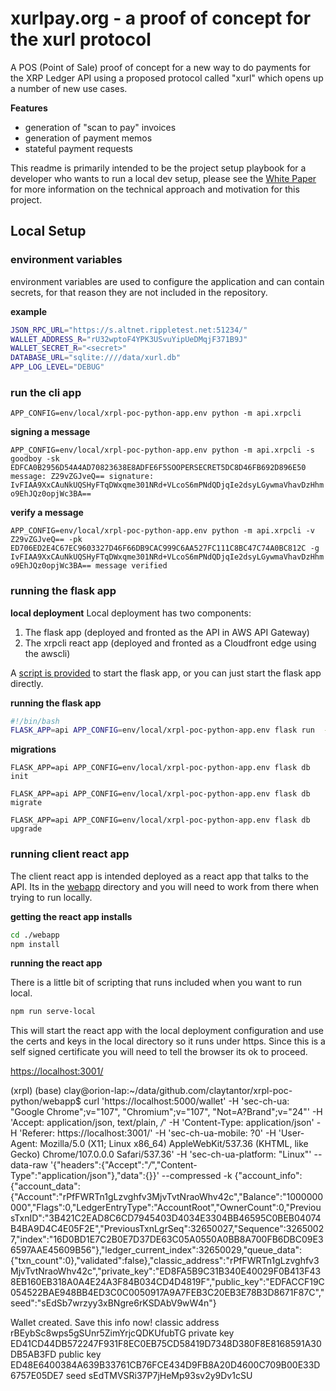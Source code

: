 # xurlpay.org - a proof of concept for the xurl protocol
A POS (Point of Sale) proof of concept for a new way to do payments for the XRP Ledger API using a proposed protocol called "xurl" which opens up a number of new use cases.

**Features**

* generation of "scan to pay" invoices
* generation of payment memos
* stateful payment requests

This readme is primarily intended to be the project setup playbook for a developer who wants to run a local dev setup, please see the [White Paper](./docs/whitepaper.md) for more information on the technical approach and motivation for this project.

## Local Setup

### environment variables
environment variables are used to configure the application and can contain secrets, for that reason they are not included in the repository.

**example**

```bash
JSON_RPC_URL="https://s.altnet.rippletest.net:51234/"
WALLET_ADDRESS_R="rU32wptoF4YPK3USvuYipUeDMqjF371B9J"
WALLET_SECRET_R="<secret>"
DATABASE_URL="sqlite:////data/xurl.db"
APP_LOG_LEVEL="DEBUG"
```


### run the cli app
`APP_CONFIG=env/local/xrpl-poc-python-app.env python -m api.xrpcli`

**signing a message**

`APP_CONFIG=env/local/xrpl-poc-python-app.env python -m api.xrpcli -s goodboy -sk EDFCA0B2956D54A4AD70823638E8ADFE6F5SOOPERSECRET5DC8D46FB692D896E50
message: Z29vZGJveQ== signature: IvFIAA9XxCAuNkUQSHyFTqDWxqme301NRd+VLcoS6mPNdQDjqIe2dsyLGywmaVhavDzHhmo9EhJQz0opjWc3BA==`

**verify a message**

`APP_CONFIG=env/local/xrpl-poc-python-app.env python -m api.xrpcli -v Z29vZGJveQ== -pk ED706ED2E4C67EC9603327D46F66DB9CAC999C6AA527FC111C8BC47C74A0BC812C -g IvFIAA9XxCAuNkUQSHyFTqDWxqme301NRd+VLcoS6mPNdQDjqIe2dsyLGywmaVhavDzHhmo9EhJQz0opjWc3BA==
message verified`

### running the flask app

**local deployment**
Local deployment has two components:

1. The flask app (deployed and fronted as the API in AWS API Gateway)
2. The xrpcli react app (deployed and fronted as a Cloudfront edge using the awscli)

A [script is provided](./app.sh) to start the flask app, or you can just start the flask app directly.

**running the flask app**

```bash
#!/bin/bash
FLASK_APP=api APP_CONFIG=env/local/xrpl-poc-python-app.env flask run  --host=0.0.0.0 --port=5000 --cert=cert.pem --key=key.pem --debugger --reload
```

**migrations**
```
FLASK_APP=api APP_CONFIG=env/local/xrpl-poc-python-app.env flask db init

FLASK_APP=api APP_CONFIG=env/local/xrpl-poc-python-app.env flask db migrate

FLASK_APP=api APP_CONFIG=env/local/xrpl-poc-python-app.env flask db upgrade
```


### running client react app
The client react app is intended deployed as a react app that talks to the API. Its in the [webapp](./webapp) directory and you will need to work from there when trying to run locally.

**getting the react app installs**

```bash
cd ./webapp
npm install
```

**running the react app**

There is a little bit of scripting that runs included when you want to run local.

```bash
npm run serve-local
```

This will start the react app with the local deployment configuration and use the certs and keys in the local directory so it runs under https. Since this is a self signed certificate you will need to tell the browser its ok to proceed.

[https://localhost:3001/](https://localhost:3001/)



(xrpl) (base) clay@orion-lap:~/data/github.com/claytantor/xrpl-poc-python/webapp$ curl 'https://localhost:5000/wallet'   -H 'sec-ch-ua: "Google Chrome";v="107", "Chromium";v="107", "Not=A?Brand";v="24"'   -H 'Accept: application/json, text/plain, */*'   -H 'Content-Type: application/json'   -H 'Referer: https://localhost:3001/'   -H 'sec-ch-ua-mobile: ?0'   -H 'User-Agent: Mozilla/5.0 (X11; Linux x86_64) AppleWebKit/537.36 (KHTML, like Gecko) Chrome/107.0.0.0 Safari/537.36'   -H 'sec-ch-ua-platform: "Linux"'   --data-raw '{"headers":{"Accept":"*/*","Content-Type":"application/json"},"data":{}}'   --compressed -k
{"account_info":{"account_data":{"Account":"rPfFWRTn1gLzvghfv3MjvTvtNraoWhv42c","Balance":"1000000000","Flags":0,"LedgerEntryType":"AccountRoot","OwnerCount":0,"PreviousTxnID":"3B421C2EAD8C6CD7945403D4034E3304BB46595C0BEB04074B4BA9D4C4E05F2E","PreviousTxnLgrSeq":32650027,"Sequence":32650027,"index":"16D0BD1E7C2B0E7D37DE63C05A0550A0BB8A700FB6DBC09E36597AAE45609B56"},"ledger_current_index":32650029,"queue_data":{"txn_count":0},"validated":false},"classic_address":"rPfFWRTn1gLzvghfv3MjvTvtNraoWhv42c","private_key":"ED8FA5B9C31B340E40029F0B413F438EB160EB318A0A4E24A3F84B034CD4D4819F","public_key":"EDFACCF19C054522BAE948BB4ED3C0C0050917A9A7FEB3C20EB3E78B3D8671F87C","seed":"sEdSb7wrzyy3xBNgre6rKSDAbV9wW4n"}


Wallet created. Save this info now!
classic address
rBEybSc8wps5gSUnr5ZimYrjcQDKUfubTG
private key
ED41CD44DB572247F931F8EC0EB75CD58419D7348D380F8E8168591A30DB5AB3FD
public key
ED48E6400384A639B33761CB76FCE434D9FB8A20D4600C709B00E33D6757E05DE7
seed
sEdTMVSRi37P7jHeMp93sv2y9Dv1cSU
